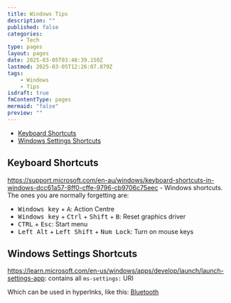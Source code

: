 ```yaml
---
title: Windows Tips
description: ""
published: false
categories:
    - Tech
type: pages
layout: pages
date: 2025-03-05T03:48:39.150Z
lastmod: 2025-03-05T12:26:07.879Z
tags:
    - Windows
    - Tips
isdraft: true
fmContentType: pages
mermaid: "false"
preview: ""
---
```


<!--- cSpell:disable --->
* [Keyboard Shortcuts](#keyboard-shortcuts)
* [Windows Settings Shortcuts](#windows-settings-shortcuts)
<!--- cSpell:enable --->

## Keyboard Shortcuts

<https://support.microsoft.com/en-au/windows/keyboard-shortcuts-in-windows-dcc61a57-8ff0-cffe-9796-cb9706c75eec> - Windows shortcuts. The ones you are normally forgetting are:

* <kbd>Windows key</kbd> + <kbd>A</kbd>: Action Centre
* <kbd>Windows key</kbd> + <kbd>Ctrl</kbd> + <kbd>Shift</kbd> + <kbd>B</kbd>: Reset graphics driver
* <kbd>CTRL</kbd> + <kbd>Esc</kbd>: Start menu
* <kbd>Left Alt</kbd> + <kbd>Left Shift</kbd> + <kbd>Num Lock</kbd>: Turn on mouse keys

## Windows Settings Shortcuts

<https://learn.microsoft.com/en-us/windows/apps/develop/launch/launch-settings-app>: contains all `ms-settings:` URI
<!-- markdownlint-disable-next-line MD033 -->
Which can be used in hyperlnks, like this: <a href="ms-settings:bluetooth">Bluetooth</a>
